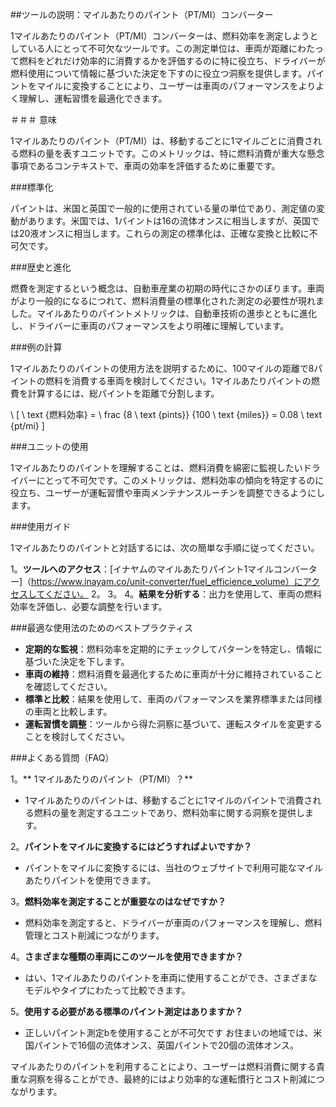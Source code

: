 ##ツールの説明：マイルあたりのパイント（PT/MI）コンバーター

1マイルあたりのパイント（PT/MI）コンバーターは、燃料効率を測定しようとしている人にとって不可欠なツールです。この測定単位は、車両が距離にわたって燃料をどれだけ効率的に消費するかを評価するのに特に役立ち、ドライバーが燃料使用について情報に基づいた決定を下すのに役立つ洞察を提供します。パイントをマイルに変換することにより、ユーザーは車両のパフォーマンスをよりよく理解し、運転習慣を最適化できます。

＃＃＃ 意味

1マイルあたりのパイント（PT/MI）は、移動するごとに1マイルごとに消費される燃料の量を表すユニットです。このメトリックは、特に燃料消費が重大な懸念事項であるコンテキストで、車両の効率を評価するために重要です。

###標準化

パイントは、米国と英国で一般的に使用されている量の単位であり、測定値の変動があります。米国では、1パイントは16の流体オンスに相当しますが、英国では20液オンスに相当します。これらの測定の標準化は、正確な変換と比較に不可欠です。

###歴史と進化

燃費を測定するという概念は、自動車産業の初期の時代にさかのぼります。車両がより一般的になるにつれて、燃料消費量の標準化された測定の必要性が現れました。マイルあたりのパイントメトリックは、自動車技術の進歩とともに進化し、ドライバーに車両のパフォーマンスをより明確に理解しています。

###例の計算

1マイルあたりのパイントの使用方法を説明するために、100マイルの距離で8パイントの燃料を消費する車両を検討してください。1マイルあたりパイントの燃費を計算するには、総パイントを距離で分割します。

\ [
\ text {燃料効率} = \ frac {8 \ text {pints}} {100 \ text {miles}} = 0.08 \ text {pt/mi}
\]

###ユニットの使用

1マイルあたりのパイントを理解することは、燃料消費を綿密に監視したいドライバーにとって不可欠です。このメトリックは、燃料効率の傾向を特定するのに役立ち、ユーザーが運転習慣や車両メンテナンスルーチンを調整できるようにします。

###使用ガイド

1マイルあたりのパイントと対話するには、次の簡単な手順に従ってください。

1。**ツールへのアクセス**：[イナヤムのマイルあたりパイント1マイルコンバーター]（https://www.inayam.co/unit-converter/fuel_efficience_volume）にアクセスしてください。
2。
3。
4。**結果を分析する**：出力を使用して、車両の燃料効率を評価し、必要な調整を行います。

###最適な使用法のためのベストプラクティス

-  **定期的な監視**：燃料効率を定期的にチェックしてパターンを特定し、情報に基づいた決定を下します。
-  **車両の維持**：燃料消費を最適化するために車両が十分に維持されていることを確認してください。
-  **標準と比較**：結果を使用して、車両のパフォーマンスを業界標準または同様の車両と比較します。
-  **運転習慣を調整**：ツールから得た洞察に基づいて、運転スタイルを変更することを検討してください。

###よくある質問（FAQ）

1。** 1マイルあたりのパイント（PT/MI）？**
-  1マイルあたりのパイントは、移動するごとに1マイルのパイントで消費される燃料の量を測定するユニットであり、燃料効率に関する洞察を提供します。

2。**パイントをマイルに変換するにはどうすればよいですか？**
- パイントをマイルに変換するには、当社のウェブサイトで利用可能なマイルあたりパイントを使用できます。

3。**燃料効率を測定することが重要なのはなぜですか？**
- 燃料効率を測定すると、ドライバーが車両のパフォーマンスを理解し、燃料管理とコスト削減につながります。

4。**さまざまな種類の車両にこのツールを使用できますか？**
- はい、1マイルあたりのパイントを車両に使用することができ、さまざまなモデルやタイプにわたって比較できます。

5。**使用する必要がある標準のパイント測定はありますか？**
- 正しいパイント測定bを使用することが不可欠です お住まいの地域では、米国パイントで16個の流体オンス、英国パイントで20個の流体オンス。

マイルあたりのパイントを利用することにより、ユーザーは燃料消費に関する貴重な洞察を得ることができ、最終的にはより効率的な運転慣行とコスト削減につながります。